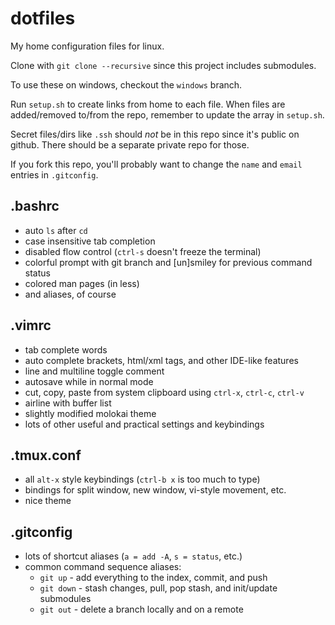 dotfiles
========

My home configuration files for linux.

Clone with `git clone --recursive` since this project includes submodules.

To use these on windows, checkout the `windows` branch.

Run `setup.sh` to create links from home to each file.
When files are added/removed to/from the repo, remember to update the array
in `setup.sh`.

Secret files/dirs like `.ssh` should *not* be in this repo since it's public on
github. There should be a separate private repo for those.

If you fork this repo, you'll probably want to change the `name` and `email`
entries in `.gitconfig`.

.bashrc
-------
- auto `ls` after `cd`
- case insensitive tab completion
- disabled flow control (`ctrl-s` doesn't freeze the terminal)
- colorful prompt with git branch and [un]smiley for previous command status
- colored man pages (in less)
- and aliases, of course

.vimrc
------
- tab complete words
- auto complete brackets, html/xml tags, and other IDE-like features
- line and multiline toggle comment
- autosave while in normal mode
- cut, copy, paste from system clipboard using `ctrl-x`, `ctrl-c`, `ctrl-v`
- airline with buffer list
- slightly modified molokai theme
- lots of other useful and practical settings and keybindings

.tmux.conf
----------
- all `alt-x` style keybindings (`ctrl-b x` is too much to type)
- bindings for split window, new window, vi-style movement, etc.
- nice theme

.gitconfig
----------
- lots of shortcut aliases (`a = add -A`, `s = status`, etc.)
- common command sequence aliases:
  - `git up`   - add everything to the index, commit, and push
  - `git down` - stash changes, pull, pop stash, and init/update submodules
  - `git out`  - delete a branch locally and on a remote
